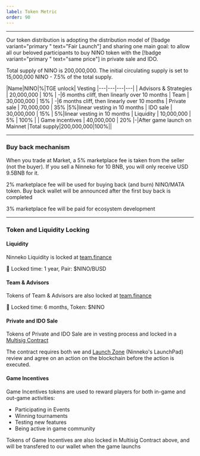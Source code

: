 ```yaml
---
label: Token Metric
order: 90
---
```


---

Our token distribution is adopting the distribution model of [!badge variant="primary " text="Fair Launch"] and sharing one main goal: to allow all our beloved participants to buy NINO token with the [!badge variant="primary " text="same price"] in private sale and IDO.

Total supply of NINO is 200,000,000. The initial circulating supply is set to 15,000,000 NINO - 7.5% of the total supply. 


|Name|NINO|%|TGE unlock| Vesting
|---|---|---|---|
|	Advisors & Strategies	|	20,000,000	|	10%	| -|6 months cliff, then linearly over 10 months
|	Team	|	30,000,000	|	15%	| -|6 months cliff, then linearly over 10 months
|	Private sale	|	70,000,000	|	35%	|5%|linear vesting in 10 months
|	IDO sale	|	30,000,000	|	15%	| 5%|linear vesting in 10 months
|	Liquidity	|	10,000,000	|	5%	| 100% |
|	Game incentives	|	40,000,000	|	20%	|-|After game launch on Mainnet
|Total supply|200,000,000|100%||


---
### Buy back mechanism

When you trade at Market, a 5% marketplace fee is taken from the seller (not the buyer). If you sell a Ninneko for 10 BNB, you will only receive USD 9.5BNB for it. 

2% marketplace fee will be used for buying back (and burn) NINO/MATA token. Buy back wallet will be announced after the first buy back is completed

3% marketplace fee will be paid for ecosystem development

---

### Token and Liquidity Locking

#### Liquidity

Ninneko Liquidity is locked at [team.finance](https://www.team.finance/view-coin/0x6CAD12b3618a3C7ef1FEb6C91FdC3251f58c2a90?name=Ninneko%20Token&symbol=NINO)

🔗 Locked time: 1 year, Pair: $NINO/BUSD


#### Team & Advisors

Tokens of Team & Advisors are also locked at [team.finance](https://www.team.finance/view-coin/0x6CAD12b3618a3C7ef1FEb6C91FdC3251f58c2a90?name=Ninneko%20Token&symbol=NINO)

🔗 Locked time: 6 months, Token: $NINO

#### Private and IDO Sale

Tokens of Private and IDO Sale are in vesting process and locked in a [Multisig Contract](https://www.bscscan.com/address/0xcAb09E7DDc1Cd86db3d5219AAba06d4A713aAD6f)

The contract requires both we and [Launch Zone](https://lz.finance) (Ninneko's LaunchPad) review and agree on an action on the blockchain before the action is executed.

#### Game Incentives

Game Incentives tokens are used to reward players for both in-game and out-game activities:
- Participating in Events
- Winning tournaments
- Testing new features
- Being active in game community

Tokens of Game Incentives are also locked in Multisig Contract above, and will be transfered to our wallet when the game launchs